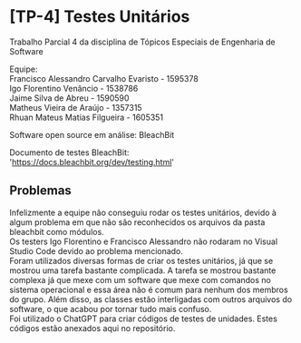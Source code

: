 # [TP-4] Testes Unitários
Trabalho Parcial 4 da disciplina de Tópicos Especiais de Engenharia de Software  

Equipe:  
Francisco Alessandro Carvalho Evaristo - 1595378  
Igo Florentino Venâncio - 1538786  
Jaime Silva de Abreu - 1590590  
Matheus Vieira de Araújo - 1357315  
Rhuan Mateus Matias Filgueira - 1605351  

Software open source em análise: BleachBit  

Documento de testes BleachBit: 'https://docs.bleachbit.org/dev/testing.html'

## Problemas
Infelizmente a equipe não conseguiu rodar os testes unitários, devido à algum problema em que não são reconhecidos os arquivos da pasta bleachbit como módulos.  
Os testers Igo Florentino e Francisco Alessandro não rodaram no Visual Studio Code devido ao problema mencionado.  
Foram utilizados diversas formas de criar os testes unitários, já que se mostrou uma tarefa bastante complicada. A tarefa se mostrou bastante complexa já que mexe com um software que mexe com comandos no sistema operacional e essa área não é comum para nenhum dos membros do grupo. Além disso, as classes estão interligadas com outros arquivos do software, o que acabou por tornar tudo mais confuso.  
Foi utilizado o ChatGPT para criar códigos de testes de unidades. Estes códigos estão anexados aqui no repositório.  
